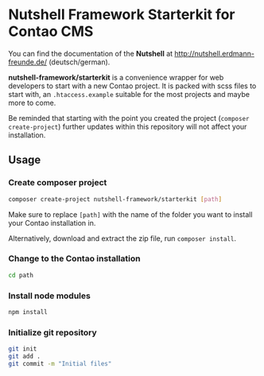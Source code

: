 # Nutshell Framework Starterkit for Contao CMS

You can find the documentation of the **Nutshell** at <http://nutshell.erdmann-freunde.de/> (deutsch/german).

**nutshell-framework/starterkit** is a convenience wrapper for web developers to start with a new Contao project.
It is packed with scss files to start with, an `.htaccess.example` suitable for the most projects and maybe more to come.

Be reminded that starting with the point you created the project (`composer create-project`) further updates within this repository will not affect your installation.

## Usage
### Create composer project
```bash
composer create-project nutshell-framework/starterkit [path]
```
Make sure to replace `[path]` with the name of the folder you want to install your Contao installation in.

Alternatively, download and extract the zip file, run `composer install`.

### Change to the Contao installation
```bash
cd path
```

### Install node modules
```bash
npm install
```

### Initialize git repository
```bash
git init
git add .
git commit -m "Initial files"
```
